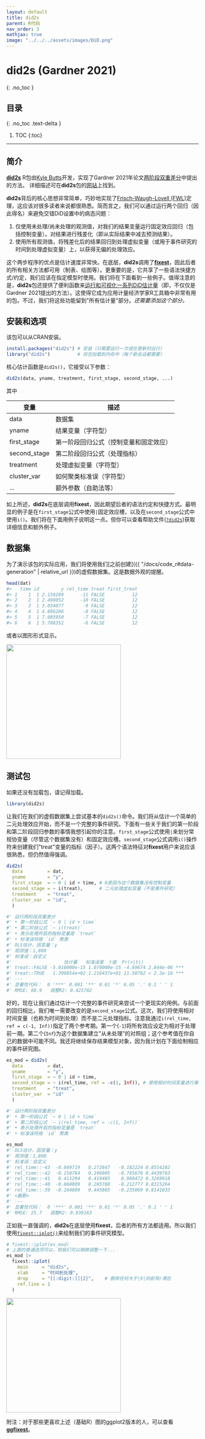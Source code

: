 ```yaml
---
layout: default
title: did2s
parent: R代码
nav_order: 3
mathjax: true
image: "../../../assets/images/DiD.png"
---
```


# did2s (Gardner 2021)
{: .no_toc }

## 目录
{: .no_toc .text-delta }

1. TOC
{:toc}

---

## 简介

[**did2s**](https://kylebutts.github.io/did2s) R包由[Kyle
Butts](https://kylebutts.com/)开发，实现了Gardner
2021年论文[两阶段双重差分](https://jrgcmu.github.io/2sdd_current.pdf)中提出的方法。
详细描述可在**did2s**包的[网站](https://kylebutts.github.io/did2s/articles/Two-Stage-Difference-in-Differences.html)上找到。

**did2s**背后的核心思想非常简单，巧妙地实现了[Frisch-Waugh-Lovell (FWL)](https://towardsdatascience.com/the-fwl-theorem-or-how-to-make-all-regressions-intuitive-59f801eb3299)定理，这应该对很多读者来说都很熟悉。简而言之，我们可以通过运行两个回归（因此得名）来避免交错DiD设置中的病态问题：

1. 仅使用未处理/尚未处理的观测值，对我们的结果变量运行固定效应回归（包括控制变量）。对结果进行残差化（即从实际结果中减去预测结果）。
2. 使用所有观测值，将残差化后的结果回归到处理虚拟变量（或用于事件研究的时间到处理虚拟变量）上，以获得无偏的处理效应。

这个两步程序的优点是估计速度非常快。在底层，**did2s**调用了[**fixest**](https://lrberge.github.io/fixest/)，因此后者的所有相关方法都可用（制表、绘图等）。更重要的是，它共享了一些语法快捷方式/约定，我们应该在指定模型时使用。我们将在下面看到一些例子。值得注意的是，**did2s**包还提供了便利函数来[运行和可视化一系列DiD估计量](https://kylebutts.github.io/did2s/articles/event_study.html)（即，不仅仅是Gardner 2021提出的方法）。这使得它成为应用计量经济学家R工具箱中非常有用的包。不过，我们将这些功能留到"所有估计量"部分。_还需要添加这个部分。_

## 安装和选项

该包可以从CRAN安装。

```r
install.packages("did2s") # 安装（只需要运行一次或在更新时运行）
library("did2s")          # 将包加载到内存中（每个新会话都需要）
```

核心估计函数是`did2s()`，它接受以下参数：

```r
did2s(data, yname, treatment, first_stage, second_stage, ...)
```

其中

| 变量 | 描述 |
| ----- | ----- |
| data | 数据集 |
| yname | 结果变量（字符型） |
| first_stage | 第一阶段回归公式（控制变量和固定效应） |
| second_stage | 第二阶段回归公式（处理指标） |
| treatment | 处理虚拟变量（字符型） |
| cluster_var | 如何聚类标准误（字符型） |
| ... | 额外参数（自助法等） |

如上所述，**did2s**在底层调用**fixest**，因此期望后者的语法约定和快捷方式。最明显的例子是在`first_stage`公式中使用`|`固定效应槽，以及在`second_stage`公式中使用`i()`。我们将在下面用例子说明这一点。但你可以查看帮助文件([`?did2s`](https://kylebutts.github.io/did2s/reference/did2s.html))获取详细信息和额外例子。

## 数据集

为了演示该包的实际应用，我们将使用我们[之前创建]({{ "/docs/code_r#data-generation" | relative_url }})的虚假数据集。这是数据外观的提醒。

```r
head(dat)
#>   time id        y rel_time treat first_treat
#> 1    1  1 2.158289      -11 FALSE          12
#> 2    2  1 2.498052      -10 FALSE          12
#> 3    3  1 3.034077       -9 FALSE          12
#> 4    4  1 4.886266       -8 FALSE          12
#> 5    5  1 7.085950       -7 FALSE          12
#> 6    6  1 5.788352       -6 FALSE          12
```

或者以图形形式显示。

<img src="../../../assets/images/test_data_R.png" height="300">

## 测试包

如果还没有加载包，请记得加载。

```r
library(did2s)
```

让我们在我们的虚假数据集上尝试基本的`did2s()`命令。我们将从估计一个简单的二元处理效应开始，而不是一个完整的事件研究。下面有一些关于我们的第一阶段和第二阶段回归参数的事情我想引起你的注意。`first_stage`公式使用`|`来划分常规协变量（尽管这个数据集没有）和固定效应槽。`second_stage`公式调用`i()`操作符来创建我们"treat"变量的指标（因子）。这两个语法特征对**fixest**用户来说应该很熟悉，但仍然值得强调。

```r
did2s(
  data         = dat,
  yname        = "y", 
  first_stage  = ~ 0 | id + time, # 0是因为这个数据集没有控制变量
  second_stage = ~ i(treat),      # 二元处理虚拟变量（不是事件研究） 
  treatment    = "treat",
  cluster_var  = "id",
  )

#' 运行两阶段双重差分
#' • 第一阶段公式 `~ 0 | id + time`
#' • 第二阶段公式 `~ i(treat)`
#' • 表示处理开启的指标变量是 `treat`
#' • 标准误将按 `id` 聚类
#' OLS估计，因变量：y
#' 观测值：1,800 
#' 标准误：自定义 
#'                   估计量   标准误差  t值  Pr(>|t|)    
#' treat::FALSE -5.010000e-15 1.070000e-15 -4.69674 2.844e-06 ***
#' treat::TRUE   1.399854e+02 1.216437e+01 11.50782 < 2.2e-16 ***
#' ---
#' 显著性代码：  0 '***' 0.001 '**' 0.01 '*' 0.05 '.' 0.1 ' ' 1
#' RMSE: 80.9   调整R2: 0.425782
```

好的，现在让我们通过估计一个完整的事件研究来尝试一个更现实的用例。与前面的回归相比，我们唯一需要改变的是`second_stage`公式。这次，我们将使用相对时间变量（也称为时间到处理）而不是二元处理指标。注意我通过`i(rel_time, ref = c(-1, Inf))`指定了两个参考期。第一个(`-1`)将所有效应设定为相对于处理前一期。第二个(`Inf`)为这个数据集建立"从未处理"的对照组；这个参考值在你自己的数据中可能不同。我还将继续保存结果模型对象，因为我计划在下面绘制相应的事件研究图。

```r
es_mod = did2s(
  data         = dat,
  yname        = "y",
  first_stage  = ~ 0 | id + time,
  second_stage = ~ i(rel_time, ref = -c(1, Inf)), # 使用相对时间变量进行事件研究
  treatment    = "treat",
  cluster_var  = "id"
  )

#' 运行两阶段双重差分
#' • 第一阶段公式 `~ 0 | id + time`
#' • 第二阶段公式 `~ i(rel_time, ref = -c(1, Inf))`
#' • 表示处理开启的指标变量是 `treat`
#' • 标准误将按 `id` 聚类

es_mod
#' OLS估计，因变量：y
#' 观测值：1,800 
#' 标准误：自定义 
#' rel_time::-43  -0.049719   0.272847   -0.182224 0.8554282    
#' rel_time::-42  -0.150764   0.196905   -0.765670 0.4439783    
#' rel_time::-41   0.411294   0.419485    0.980472 0.3269918    
#' rel_time::-40  -0.060809   0.285788   -0.212777 0.8315264    
#' rel_time::-39  -0.104809   0.445865   -0.235069 0.8141833    
#' <截断>
#' ---
#' 显著性代码：  0 '***' 0.001 '**' 0.01 '*' 0.05 '.' 0.1 ' ' 1
#' RMSE: 25.7   调整R2: 0.939163
```

正如我一直强调的，**did2s**在底层使用**fixest**，后者的所有方法都适用。所以我们使用[`fixest::iplot()`](https://lrberge.github.io/fixest/reference/coefplot.html#iplot-1)来绘制我们的事件研究模型。

```r
# fixest::iplot(es_mod) 
# 上面的普通选项可以，但我们可以稍微调整一下...
es_mod |>
  fixest::iplot(
    main     = "did2s",
    xlab     = "时间到处理",
    drop     = "[[:digit:]]{2}",    # 删除任何大于|9|的前导/滞后
    ref.line = 1
  )
```

<img src="../../../assets/images/did2s_R.png" height="300">

附注：对于那些更喜欢上述（基础R）图的ggplot2版本的人，可以查看[**ggfixest**](https://grantmcdermott.com/ggfixest/)。